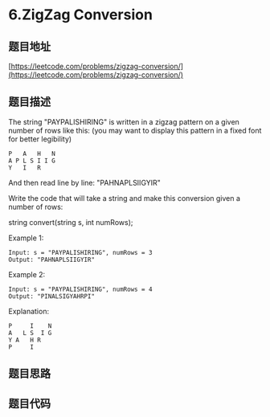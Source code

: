 6.ZigZag Conversion
===================

题目地址
--------
[https://leetcode.com/problems/zigzag-conversion/](https://leetcode.com/problems/zigzag-conversion/)


题目描述
--------
The string "PAYPALISHIRING" is written in a zigzag pattern on a given number of rows like this: (you may want to display this pattern in a fixed font for better legibility)

```
P   A   H   N
A P L S I I G
Y   I   R
```

And then read line by line: "PAHNAPLSIIGYIR"

Write the code that will take a string and make this conversion given a number of rows:

string convert(string s, int numRows);

Example 1:
```
Input: s = "PAYPALISHIRING", numRows = 3
Output: "PAHNAPLSIIGYIR"
```

Example 2:
```
Input: s = "PAYPALISHIRING", numRows = 4
Output: "PINALSIGYAHRPI"
```

Explanation:
```
P     I    N
A   L S  I G
Y A   H R
P     I
```

题目思路
--------



题目代码
--------
